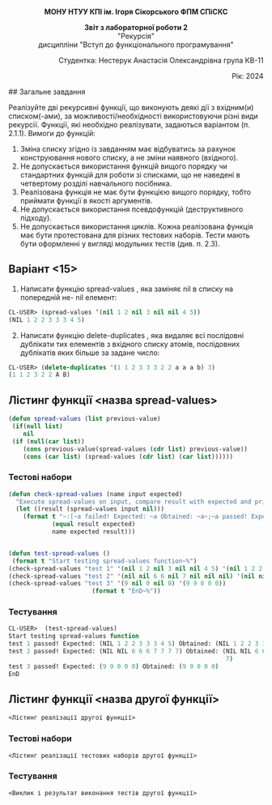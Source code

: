 <p align="center"><b>МОНУ НТУУ КПІ ім. Ігоря Сікорського ФПМ СПіСКС</b></p>
<p align="center">
<b>Звіт з лабораторної роботи 2</b><br/>
"Рекурсія"<br/>
дисципліни "Вступ до функціонального програмування"
</p>
<p align="right">Студентка: Нестерук Анастасія Олександрівна група КВ-11<p>
<p align="right">Рік: 2024<p>
## Загальне завдання
	
Реалізуйте дві рекурсивні функції, що виконують деякі дії з вхідним(и) списком(-ами), за
можливості/необхідності використовуючи різні види рекурсії. Функції, які необхідно
реалізувати, задаються варіантом (п. 2.1.1). Вимоги до функцій:
1. Зміна списку згідно із завданням має відбуватись за рахунок конструювання нового
списку, а не зміни наявного (вхідного).
2. Не допускається використання функцій вищого порядку чи стандартних функцій
для роботи зі списками, що не наведені в четвертому розділі навчального
посібника.
3. Реалізована функція не має бути функцією вищого порядку, тобто приймати функції
в якості аргументів.
4. Не допускається використання псевдофункцій (деструктивного підходу).
5. Не допускається використання циклів.
Кожна реалізована функція має бути протестована для різних тестових наборів. Тести
мають бути оформленні у вигляді модульних тестів (див. п. 2.3).
## Варіант <15>
1. Написати функцію spread-values , яка заміняє nil в списку на попередній не-
nil елемент:
  ```lisp
CL-USER> (spread-values ‘(nil 1 2 nil 3 nil nil 4 5))
(NIL 1 2 2 3 3 3 4 5)
```
2. Написати функцію delete-duplicates , яка видаляє всі послідовні дублікати тих
елементів з вхідного списку атомів, послідовних дублікатів яких більше за задане
число:
```lisp
CL-USER> (delete-duplicates '(1 1 2 3 3 3 2 2 a a a b) 3)
(1 1 2 3 2 2 A B)
```
## Лістинг функції <назва spread-values>
```lisp
(defun spread-values (list previous-value)
 (if(null list) 
    nil
 (if (null(car list))
	(cons previous-value(spread-values (cdr list) previous-value))
 	(cons (car list) (spread-values (cdr list) (car list))))))
```
### Тестові набори
```lisp
(defun check-spread-values (name input expected)
  "Execute spread-values on input, compare result with expected and print comparison status"
  (let ((result (spread-values input nil))) 
    (format t "~:[~a failed! Expected: ~a Obtained: ~a~;~a passed! Expected: ~a Obtained: ~a~]~%"
            (equal result expected)
            name expected result)))


(defun test-spread-values ()
 (format t "Start testing spread-values function~%")
(check-spread-values "test 1" '(nil 1 2 nil 3 nil nil 4 5) '(nil 1 2 2 3 3 3 4 5))
(check-spread-values "test 2" '(nil nil 6 6 nil 7 nil nil nil) '(nil nil 6 6 6 7 7 7 7))
(check-spread-values "test 3" '(9 nil 0 nil 0) '(9 9 0 0 0))
                       (format t "EnD~%"))
```
### Тестування
```lisp
CL-USER>  (test-spread-values)
Start testing spread-values function
test 1 passed! Expected: (NIL 1 2 2 3 3 3 4 5) Obtained: (NIL 1 2 2 3 3 3 4 5)
test 2 passed! Expected: (NIL NIL 6 6 6 7 7 7 7) Obtained: (NIL NIL 6 6 6 7 7 7
                                                            7)
test 3 passed! Expected: (9 9 0 0 0) Obtained: (9 9 0 0 0)
EnD
```
## Лістинг функції <назва другої функції>
```lisp
<Лістинг реалізації другої функції>
```
### Тестові набори
```lisp
<Лістинг реалізації тестових наборів другої функції>
```
### Тестування
```lisp
<Виклик і результат виконання тестів другої функції>
```
